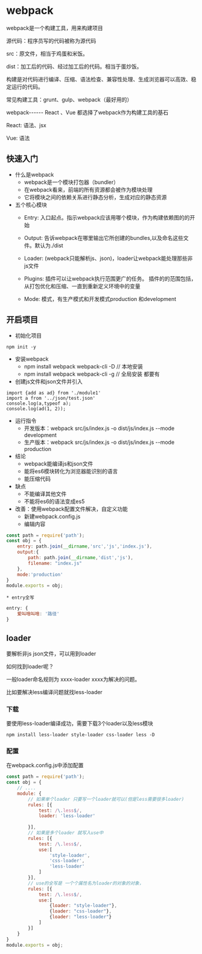#  webpack

webpack是一个构建工具，用来构建项目

源代码：程序员写的代码被称为源代码

src：原文件，相当于鸡蛋和米饭。

dist：加工后的代码、经过加工后的代码。相当于蛋炒饭。

构建是对代码进行编译、压缩、语法检查、兼容性处理、生成浏览器可以高效、稳定运行的代码。

常见构建工具：grunt、gulp、webpack（最好用的）

webpack------ React 、Vue 都选择了webpack作为构建工具的基石

React: 语法、jsx 

Vue: 语法

## 快速入门
* 什么是webpack
    * webpack是一个模块打包器（bundler）
    * 在webpack看来，前端的所有资源都会被作为模块处理
    * 它将模块之间的依赖关系进行静态分析，生成对应的静态资源
* 五个核心模块
    * Entry: 入口起点。指示webpack应该用哪个模块，作为构建依赖图的的开始
    
    * Output: 告诉webpack在哪里输出它所创建的bundles,以及命名这些文件。默认为./dist
    
    * Loader: (webpack只能解析js、json)，loader让webpack能处理那些非js文件
    
    * Plugins: 插件可以让webpack执行范围更广的任务。
      插件的的范围包括，从打包优化和压缩、一直到重新定义环境中的变量
    
    * Mode: 模式，有生产模式和开发模式production 和development
    
## 开启项目

* 初始化项目
```
npm init -y
```
* 安装webpack
    * npm install webpack webpack-cli -D  // 本地安装
    * npm install webpack webpack-cli -g  // 全局安装 都要有
* 创建js文件和json文件并引入
```
import {add as ad} from './module1'
import a from '../json/test.json'
console.log(a,typeof a);
console.log(ad(1, 2));
```
* 运行指令
    * 开发版本：webpack src/js/index.js -o dist/js/index.js --mode development
    * 生产版本：webpack src/js/index.js -o dist/js/index.js --mode production
* 结论
    * webpack能编译js和json文件
    * 能将es6模块转化为浏览器能识别的语言
    * 能压缩代码
* 缺点
    * 不能编译其他文件
    * 不能将es6的语法变成es5
* 改善：使用webpack配置文件解决，自定义功能
    * 新建webpack.config.js
    * 编辑内容
```javascript
const path = require('path');
const obj = {
    entry: path.join(__dirname,'src','js','index.js'),
    output:{
        path: path.join(__dirname,'dist','js'),
        filename: "index.js"
    },
    mode:'production'
}
module.exports = obj;
```
    * entry全写
```javascript
entry: {
    爱叫啥叫啥: '路径'
}
```
## loader
要解析非js json文件，可以用到loader

如何找到loader呢？

一般loader命名规则为 xxxx-loader xxxx为解决的问题。

比如要解决less编译问题就找less-loader

### 下载
要使用less-loader编译成功，需要下载3个loader以及less模块
```$xslt
npm install less-loader style-loader css-loader less -D
```
### 配置
在webpack.config.js中添加配置
```javascript
const path = require('path');
const obj = {
    // ....
    module: {
        // 如果单个loader 只要写一个loader就可以(但是less需要很多loader)
        rules: [{
            test: /\.less$/,
            loader: 'less-loader'
            
        }],
        // 如果是多个loader 就写入use中
        rules: [{
            test: /\.less$/,
            use:[
                'style-loader',
                'css-loader',
                'less-loader'
            ]
        }],
        // use的全写是 一个个属性名为loader的对象的对象，
        rules: [{
            test: /\.less$/,
            use:[
                {loader: "style-loader"},
                {loader: "css-loader"},
                {loader: "less-loader"}
            ]
        }]
    }
}
module.exports = obj;
```